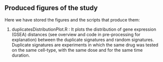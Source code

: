 ## Produced figures of the study
Here we have stored the figures and the scripts that produce them:
1. duplicatesDistributionPlot.R : It plots the distribution of gene expression (GSEA) distances (see overview and code in pre-processing for explanation) between the duplicate signatures and random signatures.
Duplicate signatures are experiments in which the same drug was tested on the same cell-type, with the same dose and for the same time duration.
